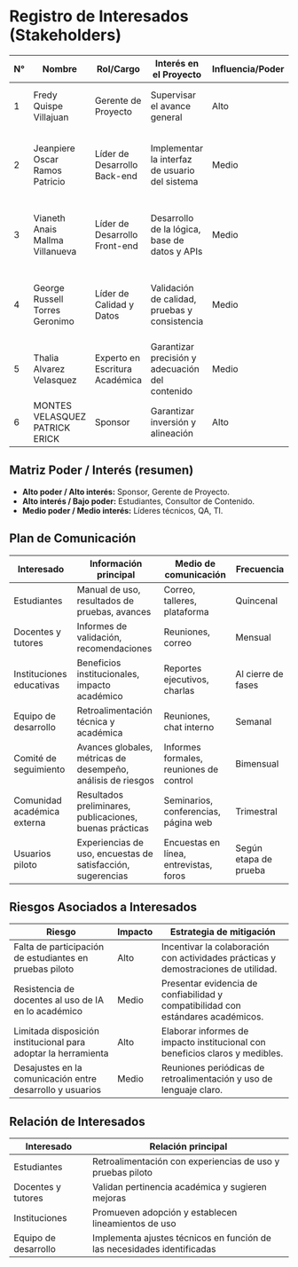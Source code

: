 # Registro de Interesados (Stakeholders)

| N° | Nombre                         | Rol/Cargo                  | Interés en el Proyecto                         | Influencia/Poder | Estrategia y Comunicación                                      | Correo electrónico        |
|----|--------------------------------|----------------------------|------------------------------------------------|------------------|----------------------------------------------------------------|---------------------------|
| 1  | Fredy Quispe Villajuan         | Gerente de Proyecto        | Supervisar el avance general                   | Alto             | Reuniones semanales, reportes de estado                        | fredy.quispe@gmail.com    |
| 2  | Jeanpiere Oscar Ramos Patricio | Líder de Desarrollo Back-end | Implementar la interfaz de usuario del sistema | Medio            | Reuniones técnicas, seguimiento de tareas, informes de avances | jeanpiere.ramos@gmail.com |
| 3  | Vianeth Anais Mallma Villanueva | Líder de Desarrollo Front-end | Desarrollo de la lógica, base de datos y APIs | Medio            | Reuniones técnicas, documentación de arquitectura, reportes    | vianeth.backend@gmail.com |
| 4  | George Russell Torres Geronimo | Líder de Calidad y Datos   | Validación de calidad, pruebas y consistencia  | Medio            | Reporte de pruebas, reuniones de revisión, dashboard de calidad | george.calidad@gmail.com |
| 5  | Thalia Alvarez Velasquez       | Experto en Escritura Académica | Garantizar precisión y adecuación del contenido | Medio          | Revisión de contenido, feedback sobre mejoras                  | thalia.escritura@gmail.com |
| 6  | MONTES VELASQUEZ PATRICK ERICK | Sponsor                    | Garantizar inversión y alineación              | Alto             | Reuniones ejecutivas, informes de progreso                     | patrick.sponsor@gmail.com     |


## Matriz Poder / Interés (resumen)
- **Alto poder / Alto interés:** Sponsor, Gerente de Proyecto.  
- **Alto interés / Bajo poder:** Estudiantes, Consultor de Contenido.  
- **Medio poder / Medio interés:** Líderes técnicos, QA, TI.


## Plan de Comunicación

| Interesado               | Información principal                                    | Medio de comunicación                    | Frecuencia         |
|---------------------------|----------------------------------------------------------|------------------------------------------|--------------------|
| Estudiantes              | Manual de uso, resultados de pruebas, avances            | Correo, talleres, plataforma              | Quincenal          |
| Docentes y tutores       | Informes de validación, recomendaciones                  | Reuniones, correo                         | Mensual            |
| Instituciones educativas | Beneficios institucionales, impacto académico            | Reportes ejecutivos, charlas              | Al cierre de fases |
| Equipo de desarrollo     | Retroalimentación técnica y académica                    | Reuniones, chat interno                   | Semanal            |
| Comité de seguimiento    | Avances globales, métricas de desempeño, análisis de riesgos | Informes formales, reuniones de control | Bimensual          |
| Comunidad académica externa | Resultados preliminares, publicaciones, buenas prácticas | Seminarios, conferencias, página web     | Trimestral         |
| Usuarios piloto          | Experiencias de uso, encuestas de satisfacción, sugerencias | Encuestas en línea, entrevistas, foros   | Según etapa de prueba |


## Riesgos Asociados a Interesados

| Riesgo                                             | Impacto | Estrategia de mitigación                                                                 |
|----------------------------------------------------|---------|-------------------------------------------------------------------------------------------|
| Falta de participación de estudiantes en pruebas piloto | Alto    | Incentivar la colaboración con actividades prácticas y demostraciones de utilidad.        |
| Resistencia de docentes al uso de IA en lo académico    | Medio   | Presentar evidencia de confiabilidad y compatibilidad con estándares académicos.          |
| Limitada disposición institucional para adoptar la herramienta | Alto    | Elaborar informes de impacto institucional con beneficios claros y medibles.              |
| Desajustes en la comunicación entre desarrollo y usuarios | Medio   | Reuniones periódicas de retroalimentación y uso de lenguaje claro.                        |


## Relación de Interesados

| Interesado        | Relación principal                                                      |
|-------------------|-------------------------------------------------------------------------|
| Estudiantes       | Retroalimentación con experiencias de uso y pruebas piloto              |
| Docentes y tutores| Validan pertinencia académica y sugieren mejoras                        |
| Instituciones     | Promueven adopción y establecen lineamientos de uso                     |
| Equipo de desarrollo | Implementa ajustes técnicos en función de las necesidades identificadas |
